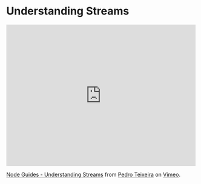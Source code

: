 # Understanding Streams

<iframe src="http://player.vimeo.com/video/47005357" width="500" height="375" frameborder="0" webkitAllowFullScreen mozallowfullscreen allowFullScreen></iframe> <p><a href="http://vimeo.com/47005357">Node Guides - Understanding Streams</a> from <a href="http://vimeo.com/pedroteixeira">Pedro Teixeira</a> on <a href="http://vimeo.com">Vimeo</a>.</p>
